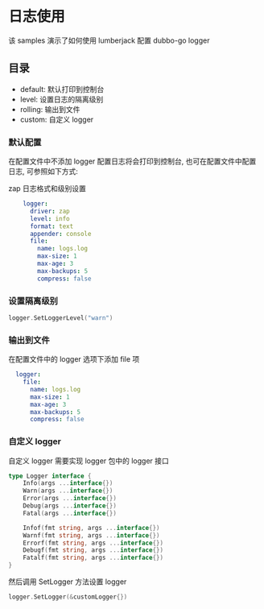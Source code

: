 # 日志使用

 该 samples 演示了如何使用 lumberjack 配置 dubbo-go logger

## 目录

* default:  默认打印到控制台
* level:    设置日志的隔离级别
* rolling:  输出到文件
* custom: 自定义 logger

### 默认配置

在配置文件中不添加 logger 配置日志将会打印到控制台, 也可在配置文件中配置日志, 可参照如下方式:

zap 日志格式和级别设置

```yaml
    logger:
      driver: zap
      level: info
      format: text
      appender: console
      file:
        name: logs.log
        max-size: 1
        max-age: 3
        max-backups: 5
        compress: false
```

### 设置隔离级别

```go
logger.SetLoggerLevel("warn")
```

### 输出到文件

在配置文件中的 logger 选项下添加 file 项

```yaml
  logger:
    file:
      name: logs.log
      max-size: 1
      max-age: 3
      max-backups: 5
      compress: false
```

### 自定义 logger

自定义 logger 需要实现 logger 包中的 logger 接口

```go
type Logger interface {
    Info(args ...interface{})
    Warn(args ...interface{})
    Error(args ...interface{})
    Debug(args ...interface{})
    Fatal(args ...interface{})

    Infof(fmt string, args ...interface{})
    Warnf(fmt string, args ...interface{})
    Errorf(fmt string, args ...interface{})
    Debugf(fmt string, args ...interface{})
    Fatalf(fmt string, args ...interface{})
}
```

然后调用 SetLogger 方法设置 logger

```go
logger.SetLogger(&customLogger{})
```
